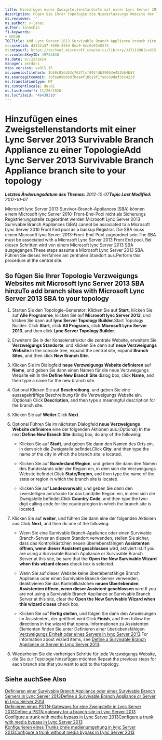 ```yaml
---
title: Hinzufügen eines Zweigstellenstandorts mit einer Lync Server 2013 Survivable Branch Appliance zu einer Topologie
description: Fügen Sie Ihrer Topologie die Niederlassungs Website der lync Server 2013 Survivable Branch Appliance hinzu.
ms.reviewer: ''
ms.author: v-lanac
author: lanachin
f1.keywords:
- NOCSH
TOCTitle: Add Lync Server 2013 Survivable Branch Appliance branch site to your topology
ms:assetid: d3142a37-4606-456d-8ea9-6cc0e51e55f3
ms:mtpsurl: https://technet.microsoft.com/en-us/library/JJ721896(v=OCS.15)
ms:contentKeyID: 49733830
ms.date: 07/23/2014
manager: serdars
mtps_version: v=OCS.15
ms.openlocfilehash: 1b50c03dd53c7637fcf0914db290b3e452b64b83
ms.sourcegitcommit: 36fee89bb887bea4f18b19f17a8c69daf5bc423d
ms.translationtype: MT
ms.contentlocale: de-DE
ms.lasthandoff: 11/26/2020
ms.locfileid: "49439310"
---
```

# <a name="add-lync-server-2013-survivable-branch-appliance-branch-site-to-your-topology"></a><span data-ttu-id="950b1-103">Hinzufügen eines Zweigstellenstandorts mit einer Lync Server 2013 Survivable Branch Appliance zu einer Topologie</span><span class="sxs-lookup"><span data-stu-id="950b1-103">Add Lync Server 2013 Survivable Branch Appliance branch site to your topology</span></span>

<div data-xmlns="http://www.w3.org/1999/xhtml">

<div class="topic" data-xmlns="http://www.w3.org/1999/xhtml" data-msxsl="urn:schemas-microsoft-com:xslt" data-cs="https://msdn.microsoft.com/">

<div data-asp="https://msdn2.microsoft.com/asp">



</div>

<div id="mainSection">

<div id="mainBody"><span data-ttu-id="950b1-104">

<span> </span></span><span class="sxs-lookup"><span data-stu-id="950b1-104">

<span> </span></span></span>

<span data-ttu-id="950b1-105">_**Letztes Änderungsdatum des Themas:** 2012-10-07_</span><span class="sxs-lookup"><span data-stu-id="950b1-105">_**Topic Last Modified:** 2012-10-07_</span></span>

<span data-ttu-id="950b1-106">Microsoft lync Server 2013 Survivor-Branch-Appliances (SBA) können einem Microsoft lync Server 2010-Front-End-Pool nicht als Sicherungs Registrierungsstelle zugeordnet werden.</span><span class="sxs-lookup"><span data-stu-id="950b1-106">Microsoft Lync Server 2013 Survivable Branch Appliances (SBA) cannot be associated to a Microsoft Lync Server 2010 Front End pool as a backup Registrar.</span></span> <span data-ttu-id="950b1-107">Die SBA muss einem Microsoft lync Server 2013-Front-End-Pool zugeordnet sein.</span><span class="sxs-lookup"><span data-stu-id="950b1-107">The SBA must be associated with a Microsoft Lync Server 2013 Front End pool.</span></span> <span data-ttu-id="950b1-108">Bei diesen Schritten wird von einem Microsoft lync Server 2013 SBA ausgegangen.</span><span class="sxs-lookup"><span data-stu-id="950b1-108">These steps assume a Microsoft Lync Server 2013 SBA.</span></span> <span data-ttu-id="950b1-109">Führen Sie dieses Verfahren am zentralen Standort aus.</span><span class="sxs-lookup"><span data-stu-id="950b1-109">Perform this procedure at the central site.</span></span>

<div>

## <a name="to-add-branch-sites-with-microsoft-lync-server-2013-sba-to-your-topology"></a><span data-ttu-id="950b1-110">So fügen Sie Ihrer Topologie Verzweigungs Websites mit Microsoft lync Server 2013 SBA hinzu</span><span class="sxs-lookup"><span data-stu-id="950b1-110">To add branch sites with Microsoft Lync Server 2013 SBA to your topology</span></span>

1.  <span data-ttu-id="950b1-111">Starten Sie den Topologie-Generator: Klicken Sie auf **Start**, klicken Sie auf **Alle Programme**, klicken Sie auf **Microsoft lync Server 2013**, und klicken Sie dann auf **lync Server Topology Builder**.</span><span class="sxs-lookup"><span data-stu-id="950b1-111">Start Topology Builder: Click **Start**, click **All Programs**, click **Microsoft Lync Server 2013**, and then click **Lync Server Topology Builder**.</span></span>

2.  <span data-ttu-id="950b1-112">Erweitern Sie in der Konsolenstruktur die zentrale Website, erweitern Sie **Verzweigungs Standorte**, und klicken Sie dann auf **neue Verzweigungs Website**.</span><span class="sxs-lookup"><span data-stu-id="950b1-112">In the console tree, expand the central site, expand **Branch Sites**, and then click **New Branch Site**.</span></span>

3.  <span data-ttu-id="950b1-113">Klicken Sie im Dialogfeld **neue Verzweigungs Website definieren** auf **Name**, und geben Sie dann einen Namen für die neue Verzweigungs Website ein.</span><span class="sxs-lookup"><span data-stu-id="950b1-113">In the **Define New Branch Site** dialog box, click **Name**, and then type a name for the new branch site.</span></span>

4.  <span data-ttu-id="950b1-114">Optional Klicken Sie auf **Beschreibung**, und geben Sie eine aussagekräftige Beschreibung für die Verzweigungs Website ein.</span><span class="sxs-lookup"><span data-stu-id="950b1-114">(Optional) Click **Description**, and then type a meaningful description for the branch site.</span></span>

5.  <span data-ttu-id="950b1-115">Klicken Sie auf **Weiter**.</span><span class="sxs-lookup"><span data-stu-id="950b1-115">Click **Next**.</span></span>

6.  <span data-ttu-id="950b1-116">Optional Führen Sie im nächsten Dialogfeld **neue Verzweigungs Website definieren** eine der folgenden Aktionen aus:</span><span class="sxs-lookup"><span data-stu-id="950b1-116">(Optional) In the next **Define New Branch Site** dialog box, do any of the following:</span></span>
    
      - <span data-ttu-id="950b1-117">Klicken Sie auf **Stadt**, und geben Sie dann den Namen des Orts ein, in dem sich die Zweigstelle befindet.</span><span class="sxs-lookup"><span data-stu-id="950b1-117">Click **City**, and then type the name of the city in which the branch site is located.</span></span>
    
      - <span data-ttu-id="950b1-118">Klicken Sie auf **Bundesland/Region**, und geben Sie dann den Namen des Bundeslands oder der Region ein, in dem sich die Verzweigungs Website befindet.</span><span class="sxs-lookup"><span data-stu-id="950b1-118">Click **State/Region**, and then type the name of the state or region in which the branch site is located.</span></span>
    
      - <span data-ttu-id="950b1-119">Klicken Sie auf **Landesvorwahl**, und geben Sie dann den zweistelligen anrufcode für das Land/die Region ein, in dem sich die Zweigstelle befindet.</span><span class="sxs-lookup"><span data-stu-id="950b1-119">Click **Country Code**, and then type the two-digit calling code for the country/region in which the branch site is located.</span></span>

7.  <span data-ttu-id="950b1-120">Klicken Sie auf **weiter**, und führen Sie dann eine der folgenden Aktionen aus:</span><span class="sxs-lookup"><span data-stu-id="950b1-120">Click **Next**, and then do one of the following:</span></span>
    
      - <span data-ttu-id="950b1-121">Wenn Sie eine Survivable Branch-Appliance oder einen Survivable Branch-Server an diesem Standort verwenden, stellen Sie sicher, dass das Kontrollkästchen neuen überlebensfähigen **Assistenten öffnen, wenn dieser Assistent geschlossen** wird, aktiviert ist.</span><span class="sxs-lookup"><span data-stu-id="950b1-121">If you are using a Survivable Branch Appliance or Survivable Branch Server at this site, be sure that the **Open the New Survivable Wizard when this wizard closes** check box is selected.</span></span>
    
      - <span data-ttu-id="950b1-122">Wenn Sie auf dieser Website keine überlebensfähige Branch Appliance oder einen Survivable Branch-Server verwenden, deaktivieren Sie das Kontrollkästchen **neuen Überlebenden Assistenten öffnen, wenn dieser Assistent geschlossen** wird.</span><span class="sxs-lookup"><span data-stu-id="950b1-122">If you are not using a Survivable Branch Appliance or Survivable Branch Server at this site, clear the **Open the New Survivable Wizard when this wizard closes** check box.</span></span>
    
      - <span data-ttu-id="950b1-123">Klicken Sie auf **Fertig stellen**, und folgen Sie dann den Anweisungen im Assistenten, der geöffnet wird.</span><span class="sxs-lookup"><span data-stu-id="950b1-123">Click **Finish**, and then follow the directions in the wizard that opens.</span></span> <span data-ttu-id="950b1-124">Informationen zu Assistenten Elementen finden Sie unter Definieren einer überlebensfähigen [Verzweigungs Einheit oder eines Servers in lync Server 2013](lync-server-2013-define-a-survivable-branch-appliance-or-server.md).</span><span class="sxs-lookup"><span data-stu-id="950b1-124">For information about wizard items, see [Define a Survivable Branch Appliance or Server in Lync Server 2013](lync-server-2013-define-a-survivable-branch-appliance-or-server.md).</span></span>

8.  <span data-ttu-id="950b1-125">Wiederholen Sie die vorherigen Schritte für jede Verzweigungs Website, die Sie zur Topologie hinzufügen möchten.</span><span class="sxs-lookup"><span data-stu-id="950b1-125">Repeat the previous steps for each branch site that you want to add to the topology.</span></span>

</div>

<div>

## <a name="see-also"></a><span data-ttu-id="950b1-126">Siehe auch</span><span class="sxs-lookup"><span data-stu-id="950b1-126">See Also</span></span>


[<span data-ttu-id="950b1-127">Definieren einer Survivable Branch Appliance oder eines Survivable Branch Servers in Lync Server 2013</span><span class="sxs-lookup"><span data-stu-id="950b1-127">Define a Survivable Branch Appliance or Server in Lync Server 2013</span></span>](lync-server-2013-define-a-survivable-branch-appliance-or-server.md)  
[<span data-ttu-id="950b1-128">Definieren eines PSTN-Gateways für eine Zweigstelle in Lync Server 2013</span><span class="sxs-lookup"><span data-stu-id="950b1-128">Define a PSTN gateway for a branch site in Lync Server 2013</span></span>](lync-server-2013-define-a-pstn-gateway-for-a-branch-site.md)  
[<span data-ttu-id="950b1-129">Configure a trunk with media bypass in Lync Server 2013</span><span class="sxs-lookup"><span data-stu-id="950b1-129">Configure a trunk with media bypass in Lync Server 2013</span></span>](lync-server-2013-configure-a-trunk-with-media-bypass.md)  
[<span data-ttu-id="950b1-130">Konfigurieren eines Trunks ohne medienumgehung in lync Server 2013</span><span class="sxs-lookup"><span data-stu-id="950b1-130">Configure a trunk without media bypass in Lync Server 2013</span></span>](lync-server-2013-configure-a-trunk-without-media-bypass.md)  
  

<span data-ttu-id="950b1-131"></div>

</div>

<span> </span>

</div>

</div>

</span><span class="sxs-lookup"><span data-stu-id="950b1-131"></div>

</div>

<span> </span>

</div>

</div>

</span></span></div>

